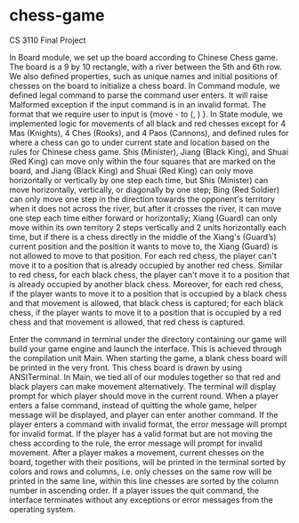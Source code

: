 # chess-game
CS 3110 Final Project

In Board module, we set up the board according to Chinese Chess game. The board is a 9 by 10 rectangle, with a river between the 5th and 6th row. We also defined properties, such as unique names and initial positions of chesses on the board to initialize a chess board. In Command module, we defined legal command to parse the command user enters. It will raise Malformed exception if the input command is in an invalid format. The format that we require user to input is {move <name of chess>-<id of that chess> to (<column coordinate>, <row coordinate>) }. In State module, we implemented logic for movements of all black and red chesses except for 4 Mas (Knights), 4 Ches (Rooks), and 4 Paos (Cannons), and defined rules for where a chess can go to under current state and location based on the rules for Chinese chess game. Shis (Minister), Jiang (Black King), and Shuai (Red King) can move only within the four squares that are marked on the board, and Jiang (Black King) and Shuai (Red King) can only move horizontally or vertically by one step each time, but Shis (Minister) can move horizontally, vertically, or diagonally by one step; Bing (Red Soldier) can only move one step in the direction towards the opponent's territory when it does not across the river, but after it crosses the river, it can move one step each time either forward or horizontally; Xiang (Guard) can only move within its own territory 2 steps vertically and 2 units horizontally each time, but if there is a chess directly in the middle of the Xiang's (Guard’s) current position and the position it wants to move to, the Xiang (Guard) is not allowed to move to that position. For each red chess, the player can't move it to a position that is already occupied by another red chess. Similar to red chess, for each black chess, the player can't move it to a position that is already occupied by another black chess. Moreover, for each red chess, if the player wants to move it to a position that is occupied by a black chess and that movement is allowed, that black chess is captured; for each black chess, if the player wants to move it to a position that is occupied by a red chess and that movement is allowed, that red chess is captured.
  
Enter the command <make play> in terminal under the directory containing our game will build your game engine and launch the interface. This is achieved through the compilation unit Main. When starting the game, a blank chess board will be printed in the very front. This chess board is drawn by using ANSITerminal. In Main, we tied all of our modules together so that red and black players can make movement alternatively. The terminal will display prompt for which player should move in the current round. When a player enters a false command, instead of quitting the whole game, helper message will be displayed, and player can enter another command. If the player enters a command with invalid format, the error message will prompt for invalid format. If the player has a valid format but are not moving the chess according to the rule, the error message will prompt for invalid movement. After a player makes a movement, current chesses on the board, together with their positions, will be printed in the terminal sorted by colors and rows and columns, i.e. only chesses on the same row will be printed in the same line, within this line chesses are sorted by the column number in ascending order. If a player issues the quit command, the interface terminates without any exceptions or error messages from the operating system.
